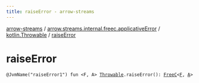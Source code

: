 ```yaml
---
title: raiseError - arrow-streams
---
```


[arrow-streams](../../index.html) / [arrow.streams.internal.freec.applicativeError](../index.html) / [kotlin.Throwable](index.html) / [raiseError](./raise-error.html)

# raiseError

`@JvmName("raiseError1") fun <F, A> `[`Throwable`](https://kotlinlang.org/api/latest/jvm/stdlib/kotlin/-throwable/index.html)`.raiseError(): `[`FreeC`](../../arrow.streams.internal/-free-c/index.html)`<`[`F`](raise-error.html#F)`, `[`A`](raise-error.html#A)`>`